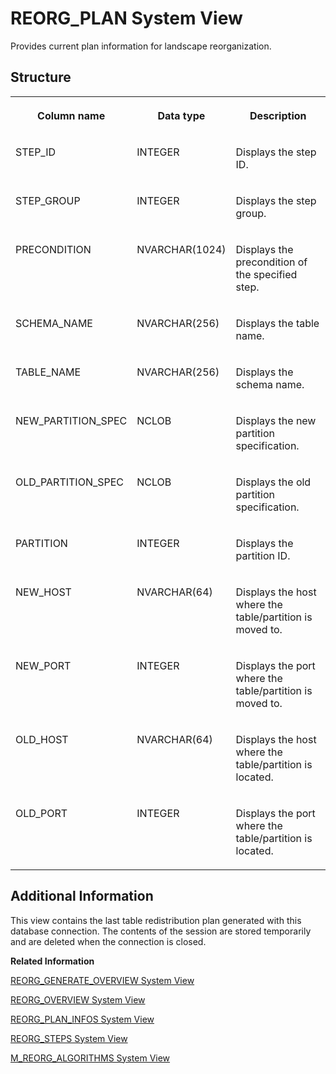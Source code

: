 <!-- loio20cd4f11751910148df8d7b88529c921 -->

# REORG\_PLAN System View

Provides current plan information for landscape reorganization.



<a name="loio20cd4f11751910148df8d7b88529c921___r_e_o_r_g__p_l_a_n_1struct_REORG_PLAN"/>

## Structure


<table>
<tr>
<th valign="top">

Column name



</th>
<th valign="top">

Data type



</th>
<th valign="top">

Description



</th>
</tr>
<tr>
<td valign="top">

STEP\_ID



</td>
<td valign="top">

INTEGER



</td>
<td valign="top">

Displays the step ID.



</td>
</tr>
<tr>
<td valign="top">

STEP\_GROUP



</td>
<td valign="top">

INTEGER



</td>
<td valign="top">

Displays the step group.



</td>
</tr>
<tr>
<td valign="top">

PRECONDITION



</td>
<td valign="top">

NVARCHAR\(1024\)



</td>
<td valign="top">

Displays the precondition of the specified step.



</td>
</tr>
<tr>
<td valign="top">

SCHEMA\_NAME



</td>
<td valign="top">

NVARCHAR\(256\)



</td>
<td valign="top">

Displays the table name.



</td>
</tr>
<tr>
<td valign="top">

TABLE\_NAME



</td>
<td valign="top">

NVARCHAR\(256\)



</td>
<td valign="top">

Displays the schema name.



</td>
</tr>
<tr>
<td valign="top">

NEW\_PARTITION\_SPEC



</td>
<td valign="top">

NCLOB



</td>
<td valign="top">

Displays the new partition specification.



</td>
</tr>
<tr>
<td valign="top">

OLD\_PARTITION\_SPEC



</td>
<td valign="top">

NCLOB



</td>
<td valign="top">

Displays the old partition specification.



</td>
</tr>
<tr>
<td valign="top">

PARTITION



</td>
<td valign="top">

INTEGER



</td>
<td valign="top">

Displays the partition ID.



</td>
</tr>
<tr>
<td valign="top">

NEW\_HOST



</td>
<td valign="top">

NVARCHAR\(64\)



</td>
<td valign="top">

Displays the host where the table/partition is moved to.



</td>
</tr>
<tr>
<td valign="top">

NEW\_PORT



</td>
<td valign="top">

INTEGER



</td>
<td valign="top">

Displays the port where the table/partition is moved to.



</td>
</tr>
<tr>
<td valign="top">

OLD\_HOST



</td>
<td valign="top">

NVARCHAR\(64\)



</td>
<td valign="top">

Displays the host where the table/partition is located.



</td>
</tr>
<tr>
<td valign="top">

OLD\_PORT



</td>
<td valign="top">

INTEGER



</td>
<td valign="top">

Displays the port where the table/partition is located.



</td>
</tr>
</table>



<a name="loio20cd4f11751910148df8d7b88529c921___r_e_o_r_g__p_l_a_n_1fulldesc_REORG_PLAN"/>

## Additional Information

This view contains the last table redistribution plan generated with this database connection. The contents of the session are stored temporarily and are deleted when the connection is closed.

**Related Information**  


[REORG\_GENERATE\_OVERVIEW System View](reorg-generate-overview-system-view-176f257.md "Tracks automated and administrator calls to the REORG_GENERATE procedure.")

[REORG\_OVERVIEW System View](reorg-overview-system-view-20ccfa2.md "Provides an overview of landscape redistributions.")

[REORG\_PLAN\_INFOS System View](reorg-plan-infos-system-view-20cd27f.md "Provides additional information about the current landscape reorganization plan.")

[REORG\_STEPS System View](reorg-steps-system-view-20cd6dd.md "Contains the executed or to be executed table redistribution plan items.")

[M\_REORG\_ALGORITHMS System View](../022-Monitoring-Views/m-reorg-algorithms-system-view-20b9ec5.md "Provides information about landscape redistribution algorithms.")

